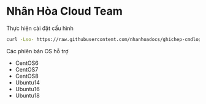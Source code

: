 # Nhân Hòa Cloud Team 
Thực hiện cài đặt cấu hình
```sh 
curl -Lso- https://raw.githubusercontent.com/nhanhoadocs/ghichep-cmdlog/master/cmdlog.sh | bash
```

Các phiên bản OS hỗ trợ 
- CentOS6
- CentOS7 
- CentOS8 
- Ubuntu14
- Ubuntu16
- Ubuntu18 
